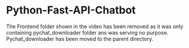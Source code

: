 # Python-Fast-API-Chatbot

The Frontend folder shown in the video has been removed as it was only containing pychat_downloader folder ans was serving no purpose.
Pychat_downloader has been moved to the parent directory.
